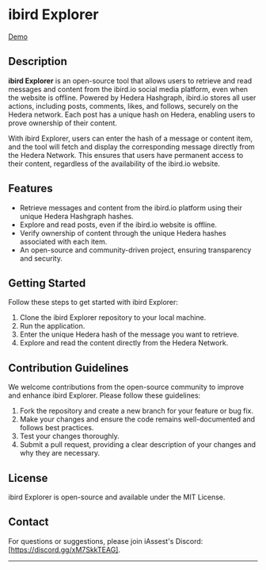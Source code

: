 # ibird Explorer

 [Demo](https://iassetsorg.github.io/ibird-explorer/)
## Description

**ibird Explorer** is an open-source tool that allows users to retrieve and read messages and content from the ibird.io social media platform, even when the website is offline. Powered by Hedera Hashgraph, ibird.io stores all user actions, including posts, comments, likes, and follows, securely on the Hedera network. Each post has a unique hash on Hedera, enabling users to prove ownership of their content.

With ibird Explorer, users can enter the hash of a message or content item, and the tool will fetch and display the corresponding message directly from the Hedera Network. This ensures that users have permanent access to their content, regardless of the availability of the ibird.io website.

## Features

- Retrieve messages and content from the ibird.io platform using their unique Hedera Hashgraph hashes.
- Explore and read posts, even if the ibird.io website is offline.
- Verify ownership of content through the unique Hedera hashes associated with each item.
- An open-source and community-driven project, ensuring transparency and security.

## Getting Started

Follow these steps to get started with ibird Explorer:

1. Clone the ibird Explorer repository to your local machine.
2. Run the application.
3. Enter the unique Hedera hash of the message you want to retrieve.
4. Explore and read the content directly from the Hedera Network.

## Contribution Guidelines

We welcome contributions from the open-source community to improve and enhance ibird Explorer. Please follow these guidelines:

1. Fork the repository and create a new branch for your feature or bug fix.
2. Make your changes and ensure the code remains well-documented and follows best practices.
3. Test your changes thoroughly.
4. Submit a pull request, providing a clear description of your changes and why they are necessary.

## License

ibird Explorer is open-source and available under the MIT License.

## Contact

For questions or suggestions, please join iAssest's Discord: [https://discord.gg/xM7SkkTEAG].

---
